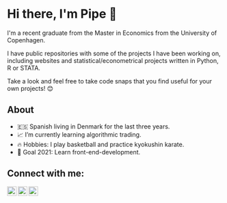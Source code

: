 # Hi there, I'm Pipe 👋

I'm a recent graduate from the Master in Economics from the University of Copenhagen.

I have public repositories with some of the projects I have been working on, including websites and statistical/econometrical projects written in Python, R or STATA.

Take a look and feel free to take code snaps that you find useful for your own projects! :blush:

## About

- :es: Spanish living in Denmark for the last three years.
- :chart_with_upwards_trend: I’m currently learning algorithmic trading.
- :fire: Hobbies: I play basketball and practice kyokushin karate.
- :checkered_flag: Goal 2021: Learn front-end-development.


## Connect with me:

[<img align="left" alt="pipegalera.com" width="22px" src="https://cdn1.iconfinder.com/data/icons/web-38/200/1021-512.png" />][website]
[<img align="left" alt="pipegalera | Twitter" width="22px" src="https://cdn0.iconfinder.com/data/icons/social-flat-rounded-rects/512/twitter-512.png" />][twitter]
[<img align="left" alt="pipegalera | LinkedIn" width="22px" src="https://cdn2.iconfinder.com/data/icons/social-media-applications/64/social_media_applications_14-linkedin-512.png" />][linkedin]


</details>

[website]: https://pipegalera.com
[twitter]: https://twitter.com/pipegalera
[linkedin]: https://linkedin.com/in/pipegalera
